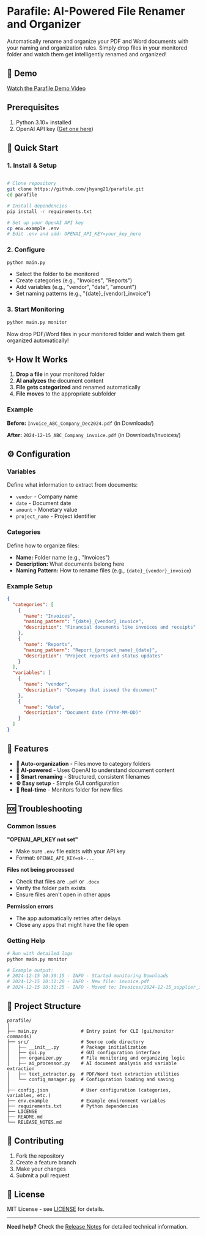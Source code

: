 # Parafile: AI-Powered File Renamer and Organizer

Automatically rename and organize your PDF and Word documents with your naming and organization rules. Simply drop files in your monitored folder and watch them get intelligently renamed and organized!

## 🎥 Demo

[Watch the Parafile Demo Video](https://youtu.be/6As2GGTU0gk)

## **Prerequisites**
1. Python 3.10+ installed
2. OpenAI API key ([Get one here](https://platform.openai.com/api-keys))

## 🚀 Quick Start

### 1. Install & Setup
```bash

# Clone repository
git clone https://github.com/jhyang21/parafile.git
cd parafile

# Install dependencies
pip install -r requirements.txt

# Set up your OpenAI API key
cp env.example .env
# Edit .env and add: OPENAI_API_KEY=your_key_here
```

### 2. Configure
```bash
python main.py
```
- Select the folder to be monitored
- Create categories (e.g., "Invoices", "Reports")
- Add variables (e.g., "vendor", "date", "amount")
- Set naming patterns (e.g., "{date}_{vendor}_invoice")

### 3. Start Monitoring
```bash
python main.py monitor
```
Now drop PDF/Word files in your monitored folder and watch them get organized automatically!

## ✨ How It Works

1. **Drop a file** in your monitored folder
2. **AI analyzes** the document content
3. **File gets categorized** and renamed automatically
4. **File moves** to the appropriate subfolder

### Example
**Before:** `Invoice_ABC_Company_Dec2024.pdf` (in Downloads/)

**After:** `2024-12-15_ABC_Company_invoice.pdf` (in Downloads/Invoices/)

## ⚙️ Configuration

### Variables
Define what information to extract from documents:
- `vendor` - Company name
- `date` - Document date
- `amount` - Monetary value
- `project_name` - Project identifier

### Categories
Define how to organize files:
- **Name:** Folder name (e.g., "Invoices")
- **Description:** What documents belong here
- **Naming Pattern:** How to rename files (e.g., `{date}_{vendor}_invoice`)

### Example Setup
```json
{
  "categories": [
    {
      "name": "Invoices",
      "naming_pattern": "{date}_{vendor}_invoice",
      "description": "Financial documents like invoices and receipts"
    },
    {
      "name": "Reports", 
      "naming_pattern": "Report_{project_name}_{date}",
      "description": "Project reports and status updates"
    }
  ],
  "variables": [
    {
      "name": "vendor",
      "description": "Company that issued the document"
    },
    {
      "name": "date", 
      "description": "Document date (YYYY-MM-DD)"
    }
  ]
}
```

## 🔧 Features

- **📁 Auto-organization** - Files move to category folders
- **🤖 AI-powered** - Uses OpenAI to understand document content
- **📝 Smart renaming** - Structured, consistent filenames
- **⚙️ Easy setup** - Simple GUI configuration
- **🔄 Real-time** - Monitors folder for new files

## 🆘 Troubleshooting

### Common Issues

**"OPENAI_API_KEY not set"**
- Make sure `.env` file exists with your API key
- Format: `OPENAI_API_KEY=sk-...`

**Files not being processed**
- Check that files are `.pdf` or `.docx`
- Verify the folder path exists
- Ensure files aren't open in other apps

**Permission errors**
- The app automatically retries after delays
- Close any apps that might have the file open

### Getting Help
```bash
# Run with detailed logs
python main.py monitor

# Example output:
# 2024-12-15 10:30:15 - INFO - Started monitoring Downloads
# 2024-12-15 10:31:20 - INFO - New file: invoice.pdf
# 2024-12-15 10:31:25 - INFO - Moved to: Invoices/2024-12-15_supplier_invoice.pdf
```

## 📁 Project Structure

```
parafile/
│
├── main.py                # Entry point for CLI (gui/monitor commands)
├── src/                   # Source code directory
│   ├── __init__.py        # Package initialization
│   ├── gui.py             # GUI configuration interface
│   ├── organizer.py       # File monitoring and organizing logic
│   ├── ai_processor.py    # AI document analysis and variable extraction
│   ├── text_extractor.py  # PDF/Word text extraction utilities
│   └── config_manager.py  # Configuration loading and saving
│
├── config.json            # User configuration (categories, variables, etc.)
├── env.example            # Example environment variables
├── requirements.txt       # Python dependencies
├── LICENSE
├── README.md
└── RELEASE_NOTES.md
```

## 🤝 Contributing

1. Fork the repository
2. Create a feature branch
3. Make your changes
4. Submit a pull request

## 📄 License

MIT License - see [LICENSE](LICENSE) for details.

---

**Need help?** Check the [Release Notes](RELEASE_NOTES.md) for detailed technical information.

